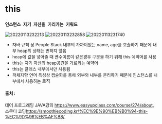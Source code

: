# this

### `인스턴스 자기 자신을 가리키는 키워드`
![20220113232213](https://user-images.githubusercontent.com/78770230/149347745-77a273b5-d68d-4323-9200-d401d388707b.jpg)
![20220113232858](https://user-images.githubusercontent.com/78770230/149348641-b2aa7b90-4af2-4ddb-a93d-010039bbd7c2.jpg)
![20220113231740](https://user-images.githubusercontent.com/78770230/149347600-98382987-758a-4183-bbaf-c6b25493941b.jpg)

- 자바 규칙 상 People Stack 내부의 가까이있는 name, age를 호출하기 때문에 내부 heap의 상태는 변하지 않음
- heap에 값을 넣어줄 때 변수이름이 같은경우 구분을 하기 위해 this 예약어를 사용
- this는 자기 자신의 heap공간을 가르키는 예약어
- this는 클래스 내부에서만 사용됨
- 객체지향 언어 특성상 캡슐화를 통해 외부와 내부를 분리하기 때문에 인스턴스를 내부에서 사용하는 로직

#### 출처 : 
데어 프로그래밍 JAVA강의 <https://www.easyupclass.com/course/274/about>,  
스무디 코딩<https://smoothiecoding.kr/%EC%9E%90%EB%B0%94-this-%EC%9D%98%EB%AF%B8/>
